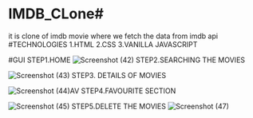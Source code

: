 # IMDB_CLone#
it is clone of imdb movie where we fetch the data from imdb api
#TECHNOLOGIES
1.HTML
2.CSS
3.VANILLA JAVASCRIPT

#GUI
STEP1.HOME
![Screenshot (42)](https://github.com/mpal15/IMDB_CLone/assets/62149463/52a1a35e-6adb-4e85-bebf-254405924023)
STEP2.SEARCHING THE MOVIES

![Screenshot (43)](https://github.com/mpal15/IMDB_CLone/assets/62149463/aa92b57f-ecd8-4979-ac8a-6a65a22dc756)
STEP3. DETAILS OF MOVIES

![Screenshot (44)](https://github.com/mpal15/IMDB_CLone/assets/62149463/2129f537-d548-4428-9ae0-0bd20ccfb4ed)AV
STEP4.FAVOURITE SECTION

![Screenshot (45)](https://github.com/mpal15/IMDB_CLone/assets/62149463/ede9a6cd-ff0f-4753-88fe-ee4a55355053)
STEP5.DELETE THE MOVIES
![Screenshot (47)](https://github.com/mpal15/IMDB_CLone/assets/62149463/72bfa3d7-dd83-4066-93ca-4f488336af95)
